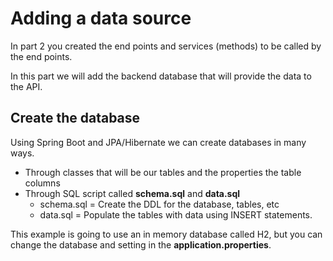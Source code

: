 # Adding a data source

In part 2 you created the end points and services (methods) to be called by the end points.

In this part we will add the backend database that will provide the data to the API.

## Create the database

Using Spring Boot and JPA/Hibernate we can create databases in many ways.

* Through classes that will be our tables and the properties the table columns
* Through SQL script called **schema.sql** and **data.sql**
    * schema.sql = Create the DDL for the database, tables, etc
    * data.sql = Populate the tables with data using INSERT statements.

This example is going to use an in memory database called H2, but you can change the database and setting in the **application.properties**.